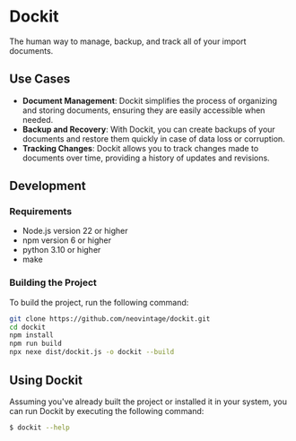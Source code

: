 # Dockit

The human way to manage, backup, and track all of your import documents.

## Use Cases

- **Document Management**: Dockit simplifies the process of organizing and storing documents, ensuring they are easily accessible when needed.
- **Backup and Recovery**: With Dockit, you can create backups of your documents and restore them quickly in case of data loss or corruption.
- **Tracking Changes**: Dockit allows you to track changes made to documents over time, providing a history of updates and revisions.

## Development

### Requirements

- Node.js version 22 or higher
- npm version 6 or higher
- python 3.10 or higher
- make

### Building the Project

To build the project, run the following command:

```bash
git clone https://github.com/neovintage/dockit.git
cd dockit
npm install
npm run build
npx nexe dist/dockit.js -o dockit --build
```

## Using Dockit

Assuming you've already built the project or installed it in your system, you can run Dockit by executing the following command:

```bash
$ dockit --help
```
